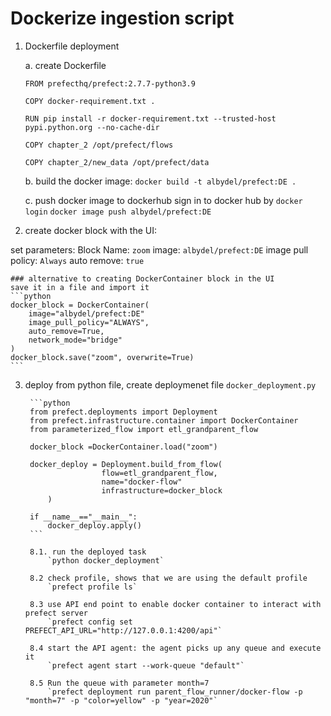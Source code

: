 # Dockerize ingestion script

1. Dockerfile deployment

    a. create Dockerfile

    ```docker
    FROM prefecthq/prefect:2.7.7-python3.9

    COPY docker-requirement.txt .

    RUN pip install -r docker-requirement.txt --trusted-host pypi.python.org --no-cache-dir

    COPY chapter_2 /opt/prefect/flows

    COPY chapter_2/new_data /opt/prefect/data
    ``` 
    b. build the docker image:
    `docker build -t albydel/prefect:DE .`

    c. push docker image to dockerhub
    sign in to docker hub by `docker login`
    `docker image push albydel/prefect:DE`

2. create docker block with the UI:

set parameters:
    Block Name: `zoom`
    image: `albydel/prefect:DE`
    image pull policy: `Always`
    auto remove: `true`

    ### alternative to creating DockerContainer block in the UI
    save it in a file and import it
    ```python
    docker_block = DockerContainer(
        image="albydel/prefect:DE"
        image_pull_policy="ALWAYS",
        auto_remove=True,
        network_mode="bridge"
    )
    docker_block.save("zoom", overwrite=True)
    ```

3. deploy from python file, create deploymenet file
        `docker_deployment.py`

        ```python
        from prefect.deployments import Deployment 
        from prefect.infrastructure.container import DockerContainer
        from parameterized_flow import etl_grandparent_flow

        docker_block =DockerContainer.load("zoom")

        docker_deploy = Deployment.build_from_flow(
                        flow=etl_grandparent_flow,
                        name="docker-flow"
                        infrastructure=docker_block
            )
        
        if __name__=="__main__":
            docker_deploy.apply()
        ```

        8.1. run the deployed task
            `python docker_deployment`

        8.2 check profile, shows that we are using the default profile
            `prefect profile ls`
        
        8.3 use API end point to enable docker container to interact with prefect server
            `prefect config set PREFECT_API_URL="http://127.0.0.1:4200/api"`

        8.4 start the API agent: the agent picks up any queue and execute it
            `prefect agent start --work-queue "default"`

        8.5 Run the queue with parameter month=7
            `prefect deployment run parent_flow_runner/docker-flow -p "month=7" -p "color=yellow" -p "year=2020"`
